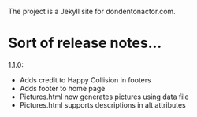 The project is a Jekyll site for dondentonactor.com.

# Sort of release notes...

1.1.0:

- Adds credit to Happy Collision in footers
- Adds footer to home page
- Pictures.html now generates pictures using data file
- Pictures.html supports descriptions in alt attributes
